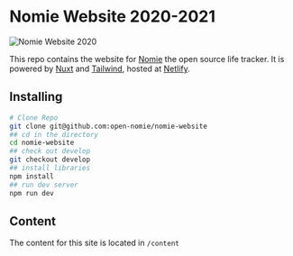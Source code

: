 # Nomie Website 2020-2021

![Nomie Website 2020](https://shareking.s3.amazonaws.com/Screen-Shot-2020-11-22-14-12-35.35-1606072368.png)

This repo contains the website for [Nomie](https://nomie.app) the open source life tracker. It is powered by [Nuxt](https://nuxtjs.org) and [Tailwind](https://tailwindcss.com), hosted at [Netlify](https://netlify.com).

## Installing

```bash
# Clone Repo
git clone git@github.com:open-nomie/nomie-website
## cd in the directory
cd nomie-website
## check out develop
git checkout develop
## install libraries
npm install
## run dev server
npm run dev
```

## Content

The content for this site is located in `/content`
